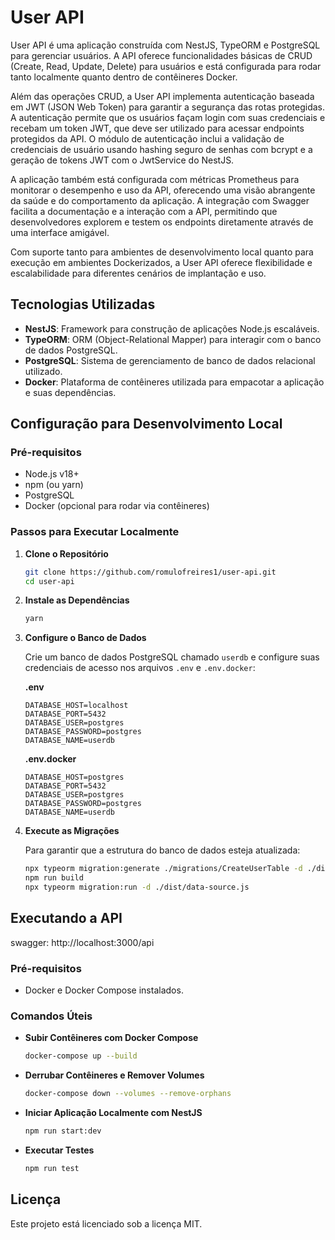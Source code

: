 
# User API

User API é uma aplicação construída com NestJS, TypeORM e PostgreSQL para gerenciar usuários. A API oferece funcionalidades básicas de CRUD (Create, Read, Update, Delete) para usuários e está configurada para rodar tanto localmente quanto dentro de contêineres Docker.

Além das operações CRUD, a User API implementa autenticação baseada em JWT (JSON Web Token) para garantir a segurança das rotas protegidas. A autenticação permite que os usuários façam login com suas credenciais e recebam um token JWT, que deve ser utilizado para acessar endpoints protegidos da API. O módulo de autenticação inclui a validação de credenciais de usuário usando hashing seguro de senhas com bcrypt e a geração de tokens JWT com o JwtService do NestJS.

A aplicação também está configurada com métricas Prometheus para monitorar o desempenho e uso da API, oferecendo uma visão abrangente da saúde e do comportamento da aplicação. A integração com Swagger facilita a documentação e a interação com a API, permitindo que desenvolvedores explorem e testem os endpoints diretamente através de uma interface amigável.

Com suporte tanto para ambientes de desenvolvimento local quanto para execução em ambientes Dockerizados, a User API oferece flexibilidade e escalabilidade para diferentes cenários de implantação e uso.

## Tecnologias Utilizadas

- **NestJS**: Framework para construção de aplicações Node.js escaláveis.
- **TypeORM**: ORM (Object-Relational Mapper) para interagir com o banco de dados PostgreSQL.
- **PostgreSQL**: Sistema de gerenciamento de banco de dados relacional utilizado.
- **Docker**: Plataforma de contêineres utilizada para empacotar a aplicação e suas dependências.

## Configuração para Desenvolvimento Local

### Pré-requisitos

- Node.js v18+
- npm (ou yarn)
- PostgreSQL
- Docker (opcional para rodar via contêineres)

### Passos para Executar Localmente

1. **Clone o Repositório**

   ```bash
   git clone https://github.com/romulofreires1/user-api.git
   cd user-api
   ```

2. **Instale as Dependências**

   ```bash
   yarn
   ```

3. **Configure o Banco de Dados**

   Crie um banco de dados PostgreSQL chamado `userdb` e configure suas credenciais de acesso nos arquivos `.env` e `.env.docker`:

   **.env**

   ```plaintext
   DATABASE_HOST=localhost
   DATABASE_PORT=5432
   DATABASE_USER=postgres
   DATABASE_PASSWORD=postgres
   DATABASE_NAME=userdb
   ```

   **.env.docker**

   ```plaintext
   DATABASE_HOST=postgres
   DATABASE_PORT=5432
   DATABASE_USER=postgres
   DATABASE_PASSWORD=postgres
   DATABASE_NAME=userdb
   ```

4. **Execute as Migrações**

   Para garantir que a estrutura do banco de dados esteja atualizada:

   ```bash
   npx typeorm migration:generate ./migrations/CreateUserTable -d ./dist/data-source.js
   npm run build
   npx typeorm migration:run -d ./dist/data-source.js
   ```

## Executando a API
swagger: http://localhost:3000/api
### Pré-requisitos

- Docker e Docker Compose instalados.

### Comandos Úteis

- **Subir Contêineres com Docker Compose**

  ```bash
  docker-compose up --build
  ```

- **Derrubar Contêineres e Remover Volumes**

  ```bash
  docker-compose down --volumes --remove-orphans
  ```

- **Iniciar Aplicação Localmente com NestJS**

  ```bash
  npm run start:dev
  ```

- **Executar Testes**

  ```bash
  npm run test
  ```

## Licença

Este projeto está licenciado sob a licença MIT.